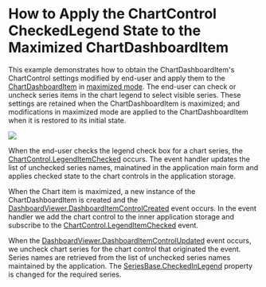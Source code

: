 # How to Apply the ChartControl CheckedLegend State to the Maximized ChartDashboardItem 

This example demonstrates how to obtain the ChartDashboardItem's ChartControl settings modified by end-user and apply them to the [ChartDashboardItem](https://docs.devexpress.com/Dashboard/DevExpress.DashboardCommon.ChartDashboardItem) in [maximized mode](https://docs.devexpress.com/Dashboard/15619/creating-dashboards/creating-dashboards-in-the-winforms-designer/dashboard-layout/dashboard-items-layout).
The end-user can check or uncheck series items in the chart legend to select visible series. These settings are retained when the ChartDashboardItem is maximized; and modifications in maximized mode are applied to the ChartDashboardItem when it is restored to its initial state. 

![](https://github.com/DevExpress-Examples/win-dashboard-viewer-chartcontrol-checkedlegend-maximized/blob/18.1.3%2B/images/win-dashboard-viewer-chartcontrol-checkedlegend-maximized.png)

When the end-user checks the legend check box for a chart series, the [ChartControl.LegendItemChecked](https://docs.devexpress.com/WindowsForms/DevExpress.XtraCharts.ChartControl.LegendItemChecked) occurs. The event handler updates the list of unchecked series names, mainatined in the application main form and applies checked state to the chart controls in the application storage.

When the Chart item is maximized, a new instance of the ChartDashboardItem is created and the [DashboardViewer.DashboardItemControlCreated](https://docs.devexpress.com/Dashboard/DevExpress.DashboardWin.DashboardViewer.DashboardItemControlCreated) event occurs. In the event handler we add the chart control to the inner application storage and subscribe to the [ChartControl.LegendItemChecked](https://docs.devexpress.com/WindowsForms/DevExpress.XtraCharts.ChartControl.LegendItemChecked) event. 

When the [DashboardViewer.DashboardItemControlUpdated](https://docs.devexpress.com/Dashboard/DevExpress.DashboardWin.DashboardViewer.DashboardItemControlUpdated) event occurs, we uncheck chart series for the chart control that originated the event. Series names are retrieved from the list of unchecked series names maintained by the application. The [SeriesBase.CheckedInLegend](https://docs.devexpress.com/CoreLibraries/DevExpress.XtraCharts.SeriesBase.CheckedInLegend) property is changed for the required series.
